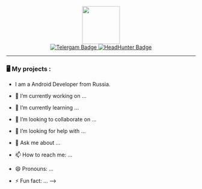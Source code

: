 <div id="header" align="center">
  <img src="https://media.giphy.com/media/llarwdtFqG63IlqUR1/giphy.gif" width="100"/>
</div>


<div id="badges" align="center">
  <a href="https://t.me/antuere">
   <img src="https://img.shields.io/badge/Telergam-blue?style=for-the-badge&logo=telegram&logoColor=white" alt="Telergam Badge"/>
  </a>
  <a href="https://rostov.hh.ru/resume/580e4db8ff0b5d83f00039ed1f58534e513653">
  <img src="https://img.shields.io/badge/HeadHunter-red?style=for-the-badge&logo=Hack Club&logoColor=white" alt="HeadHunter Badge"/>
  </a>
</div>

---
### :desktop_computer: My projects :
- I am a Android Developer from Russia.

- 🔭 I’m currently working on ...
- 🌱 I’m currently learning ...
- 👯 I’m looking to collaborate on ...
- 🤔 I’m looking for help with ...
- 💬 Ask me about ...
- 📫 How to reach me: ...
- 😄 Pronouns: ...
- ⚡ Fun fact: ...
-->
